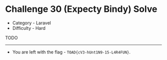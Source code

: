 # Challenge 30 (Expecty Bindy) Solve

* Category - Laravel
* Difficulty - Hard

TODO

---

* You are left with the flag - `TOAD{cV3-hUnt1N9-15-L4R4FUN}`.